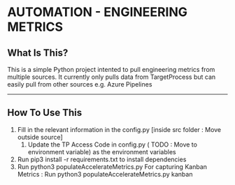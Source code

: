 # AUTOMATION - ENGINEERING METRICS


## What Is This?

This is a simple Python project intented to pull engineering metrics from multiple sources. It currently only pulls data from TargetProcess but can easily pull from other sources e.g. Azure Pipelines

____

## How To Use This

1. Fill in the relevant information in the config.py [inside src folder : Move outside source]
    1. Update the TP Access Code in config.py ( TODO : Move to environment variable) as the environment variables 
2. Run pip3 install -r requirements.txt to install dependencies
3. Run python3 populateAccelerateMetrics.py
     For capturing Kanban Metrics : Run python3 populateAccelerateMetrics.py kanban 
        